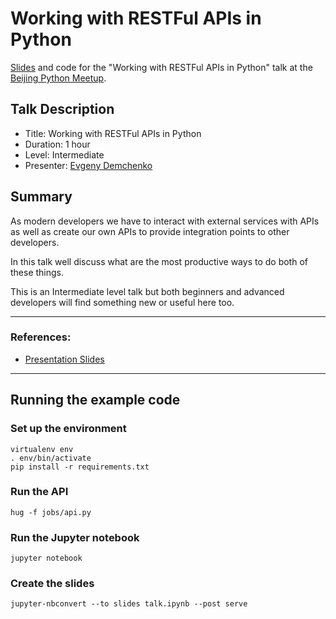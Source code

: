 # Working with RESTFul APIs in Python

[Slides](https://littlepea.github.io/python-rest-api-talk/) and code for the "Working with RESTFul APIs in Python" talk 
at the [Beijing Python Meetup](https://www.meetup.com/Beijing-Python/events/pmtxglyxcblb/).

## Talk Description

* Title: Working with RESTFul APIs in Python
* Duration: 1 hour
* Level: Intermediate
* Presenter: [Evgeny Demchenko](https://twitter.com/littlepea12)

## Summary

As modern developers we have to interact with external services with APIs as well as create our own APIs to provide integration points to other developers.

In this talk well discuss what are the most productive ways to do both of these things.
 
This is an Intermediate level talk but both beginners and advanced developers will find something new or useful here too.


---

### References:

* [Presentation Slides](https://littlepea.github.io/python-rest-api-talk/)

---

## Running the example code

### Set up the environment

```
virtualenv env
. env/bin/activate
pip install -r requirements.txt
```

### Run the API

```
hug -f jobs/api.py
```

### Run the Jupyter notebook

```
jupyter notebook
```

### Create the slides

```
jupyter-nbconvert --to slides talk.ipynb --post serve
```
